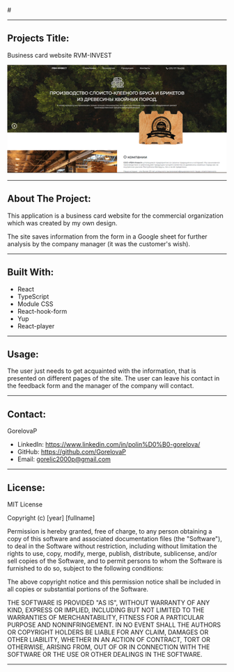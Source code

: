 #<hr/>

## Projects Title:

Business card website RVM-INVEST

![RVM-INVEST](src/assets/appearance.png)

<hr/>

## About The Project:

This application is a business card website for the commercial organization which was created by my own design.

The site saves information from the form in a Google sheet for further analysis by the company manager (it was the customer's wish).

<hr/>

## Built With:

- React
- TypeScript
- Module CSS
- React-hook-form
- Yup
- React-player

<hr/>

## Usage:

The user just needs to get acquainted with the information,
that is presented on different pages of the site.
The user can leave his contact in the feedback form and the manager of the company will contact.

<hr/>

## Contact:

GorelovaP

- LinkedIn: https://www.linkedin.com/in/polin%D0%B0-gorelova/
- GitHub: https://github.com/GorelovaP
- Email: gorelic2000p@gmail.com
<hr/>

## License:

MIT License

Copyright (c) [year] [fullname]

Permission is hereby granted, free of charge, to any person obtaining a copy
of this software and associated documentation files (the "Software"), to deal
in the Software without restriction, including without limitation the rights
to use, copy, modify, merge, publish, distribute, sublicense, and/or sell
copies of the Software, and to permit persons to whom the Software is
furnished to do so, subject to the following conditions:

The above copyright notice and this permission notice shall be included in all
copies or substantial portions of the Software.

THE SOFTWARE IS PROVIDED "AS IS", WITHOUT WARRANTY OF ANY KIND, EXPRESS OR
IMPLIED, INCLUDING BUT NOT LIMITED TO THE WARRANTIES OF MERCHANTABILITY,
FITNESS FOR A PARTICULAR PURPOSE AND NONINFRINGEMENT. IN NO EVENT SHALL THE
AUTHORS OR COPYRIGHT HOLDERS BE LIABLE FOR ANY CLAIM, DAMAGES OR OTHER
LIABILITY, WHETHER IN AN ACTION OF CONTRACT, TORT OR OTHERWISE, ARISING FROM,
OUT OF OR IN CONNECTION WITH THE SOFTWARE OR THE USE OR OTHER DEALINGS IN THE
SOFTWARE.

<hr/>
